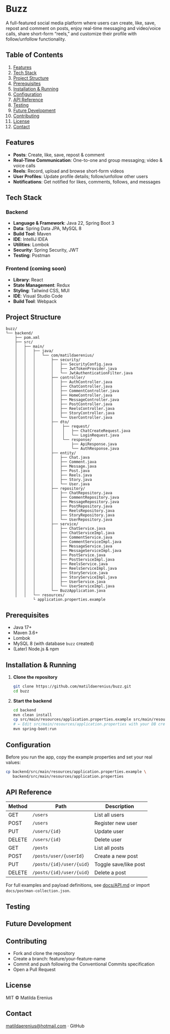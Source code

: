 # Buzz
A full-featured social media platform where users can create, like, save, repost and comment on posts, enjoy real-time messaging and video/voice calls, share short-form “reels,” and customize their profile with follow/unfollow functionality.

## Table of Contents
1. [Features](#features)
2. [Tech Stack](#tech-stack)
3. [Project Structure](#project-structure)
4. [Prerequisites](#prerequisites)
5. [Installation & Running](#installation--running)
6. [Configuration](#configuration)
7. [API Reference](#api-reference)
8. [Testing](#testing)
9. [Future Development](#future-development)
10. [Contributing](#contributing)
11. [License](#license)
12. [Contact](#contact)
    
## Features
- **Posts**: Create, like, save, repost & comment  
- **Real-Time Communication**: One-to-one and group messaging; video & voice calls  
- **Reels**: Record, upload and browse short-form videos  
- **User Profiles**: Update profile details; follow/unfollow other users  
- **Notifications**: Get notified for likes, comments, follows, and messages
  
## Tech Stack
### Backend
- **Language & Framework**: Java 22, Spring Boot 3  
- **Data**: Spring Data JPA, MySQL 8  
- **Build Tool**: Maven  
- **IDE**: IntelliJ IDEA
- **Utilities**: Lombok
- **Security**: Spring Security, JWT  
- **Testing**: Postman

### Frontend (coming soon)
- **Library**: React
- **State Management**: Redux
- **Styling**: Tailwind CSS, MUI
- **IDE**: Visual Studio Code
- **Build Tool**: Webpack 

## Project Structure
```text
buzz/
└── backend/
    ├── pom.xml
    ├── src/
    │   ├── main/
    │   │   ├── java/
    │   │   │   └── com/matildaerenius/
    │   │   │       ├── security/                  
    │   │   │       │   ├── SecurityConfig.java     
    │   │   │       │   ├── JwtTokenProvider.java
    │   │   │       │   └── JwtAuthenticationFilter.java
    │   │   │       ├── controller/
    │   │   │       │   ├── AuthController.java
    │   │   │       │   ├── ChatController.java
    │   │   │       │   ├── CommentController.java
    │   │   │       │   ├── HomeController.java
    │   │   │       │   ├── MessageController.java
    │   │   │       │   ├── PostController.java
    │   │   │       │   ├── ReelsController.java
    │   │   │       │   ├── StoryController.java
    │   │   │       │   └── UserController.java
    │   │   │       ├── dto/
    │   │   │       │    ├── request/
    │   │   │       │    │   ├── ChatCreateRequest.java
    │   │   │       │    │   └── LoginRequest.java
    │   │   │       │    └── response/
    │   │   │       │        ├── ApiResponse.java
    │   │   │       │        └── AuthResponse.java
    │   │   │       ├── entity/                       
    │   │   │       │   ├── Chat.java
    │   │   │       │   ├── Comment.java
    │   │   │       │   ├── Message.java
    │   │   │       │   ├── Post.java
    │   │   │       │   ├── Reels.java
    │   │   │       │   ├── Story.java
    │   │   │       │   └── User.java
    │   │   │       ├── repository/
    │   │   │       │   ├── ChatRepository.java
    │   │   │       │   ├── CommentRepository.java
    │   │   │       │   ├── MessageRepository.java
    │   │   │       │   ├── PostRepository.java
    │   │   │       │   ├── ReelsRepository.java
    │   │   │       │   ├── StoryRepository.java
    │   │   │       │   └── UserRepository.java
    │   │   │       ├── service/
    │   │   │       │   ├── ChatService.java
    │   │   │       │   ├── ChatServiceImpl.java
    │   │   │       │   ├── CommentService.java
    │   │   │       │   ├── CommentServiceImpl.java
    │   │   │       │   ├── MessageService.java
    │   │   │       │   ├── MessageServiceImpl.java
    │   │   │       │   ├── PostService.java
    │   │   │       │   ├── PostServiceImpl.java
    │   │   │       │   ├── ReelsService.java
    │   │   │       │   ├── ReelsServiceImpl.java
    │   │   │       │   ├── StoryService.java
    │   │   │       │   ├── StoryServiceImpl.java
    │   │   │       │   ├── UserService.java
    │   │   │       │   └── UserServiceImpl.java
    │   │   │       └── BuzzApplication.java
    │   │   └── resources/
            └ application.properties.example
 ```

## Prerequisites
- Java 17+  
- Maven 3.6+
- Lombok
- MySQL 8 (with database `buzz` created)  
- (Later) Node.js & npm  

## Installation & Running

1. **Clone the repository**  
   ```bash
   git clone https://github.com/matildaerenius/buzz.git
   cd buzz
   ```
2. **Start the backend**
   ```bash
   cd backend
   mvn clean install
   cp src/main/resources/application.properties.example src/main/resources/application.properties
   # ← Edit src/main/resources/application.properties with your DB credentials
   mvn spring-boot:run
   ```

## Configuration

Before you run the app, copy the example properties and set your real values:

```bash
cp backend/src/main/resources/application.properties.example \
   backend/src/main/resources/application.properties
```
## API Reference

| Method | Path                    | Description            |
| ------ | ----------------------- | ---------------------- |
| GET    | `/users`                | List all users         |
| POST   | `/users`                | Register new user      |
| PUT    | `/users/{id}`           | Update user            |
| DELETE | `/users/{id}`           | Delete user            |
| GET    | `/posts`                | List all posts         |
| POST   | `/posts/user/{userId}`  | Create a new post      |
| PUT    | `/posts/{id}/user/{uid}`| Toggle save/like post  |
| DELETE | `/posts/{id}/user/{uid}`| Delete a post          |

For full examples and payload definitions, see [docs/API.md](docs/API.md) or import `docs/postman-collection.json`.

## Testing

## Future Development

## Contributing
- Fork and clone the repository
- Create a branch: feature/your-feature-name
- Commit and push following the Conventional Commits specification
- Open a Pull Request

## License
MIT © Matilda Erenius

## Contact
matildaerenius@hotmail.com · GitHub
